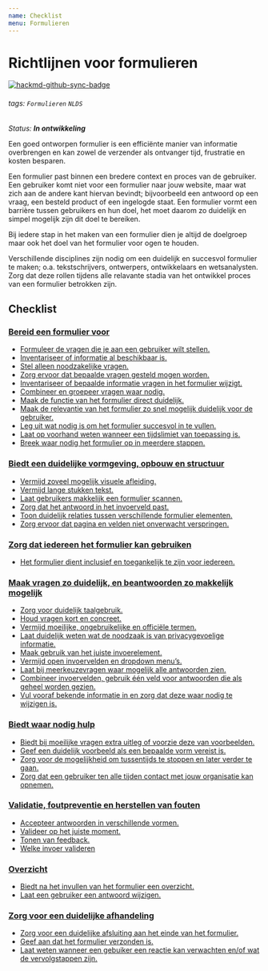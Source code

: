 ```yaml
---
name: Checklist
menu: Formulieren
---
```


# Richtlijnen voor formulieren

[![hackmd-github-sync-badge](https://hackmd.io/vXazt598Sn2t358J65D8Qg/badge)](https://hackmd.io/vXazt598Sn2t358J65D8Qg)

###### tags: `Formulieren` `NLDS`

_Status: **In ontwikkeling**_

Een goed ontworpen formulier is een efficiënte manier van informatie overbrengen en kan zowel de verzender als ontvanger tijd, frustratie en kosten besparen. 

Een formulier past binnen een bredere context en proces van de gebruiker. Een gebruiker komt niet voor een formulier naar jouw website, maar wat zich aan de andere kant hiervan bevindt; bijvoorbeeld een antwoord op een vraag, een besteld product of een ingelogde staat. Een formulier vormt een barrière tussen gebruikers en hun doel, het moet daarom zo duidelijk en simpel mogelijk zijn dit doel te bereiken.

Bij iedere stap in het maken van een formulier dien je altijd de doelgroep maar ook het doel van het formulier voor ogen te houden.

Verschillende disciplines zijn nodig om een duidelijk en succesvol formulier te maken; o.a. tekstschrijvers, ontwerpers, ontwikkelaars en wetsanalysten. Zorg dat deze rollen tijdens alle relavante stadia van het ontwikkel proces van een formulier betrokken zijn.

## Checklist

### [Bereid een formulier voor](./patronen-formulieren-formulier-voorbereiden)

- [Formuleer de vragen die je aan een gebruiker wilt stellen.](https://hackmd.io/gZriDtYKQBqxLVVAtkMtvg#Formuleer-de-vragen-die-je-aan-een-gebruiker-wilt-stellen)
- [Inventariseer of informatie al beschikbaar is.](https://hackmd.io/gZriDtYKQBqxLVVAtkMtvg#Inventariseer-of-informatie-al-beschikbaar-is)
- [Stel alleen noodzakelijke vragen.](https://hackmd.io/gZriDtYKQBqxLVVAtkMtvg#Stel-alleen-noodzakelijke-vragen)
- [Zorg ervoor dat bepaalde vragen gesteld mogen worden.](https://hackmd.io/gZriDtYKQBqxLVVAtkMtvg#Zorg-ervoor-dat-bepaalde-vragen-gesteld-mogen-worden)
- [Inventariseer of bepaalde informatie vragen in het formulier wijzigt.](https://hackmd.io/gZriDtYKQBqxLVVAtkMtvg#Selectieafhankelijke-vragen)
- [Combineer en groepeer vragen waar nodig.](https://hackmd.io/gZriDtYKQBqxLVVAtkMtvg#Combineer-en-groepeer-vragen-waar-nodig)
- [Maak de functie van het formulier direct duidelijk.](https://hackmd.io/gZriDtYKQBqxLVVAtkMtvg#Maak-de-functie-van-het-formulier-direct-duidelijk)
- [Maak de relevantie van het formulier zo snel mogelijk duidelijk voor de gebruiker.](https://hackmd.io/gZriDtYKQBqxLVVAtkMtvg#Maak-zo-snel-mogelijk-duidelijk-of-het-formulier-relevant-is-voor-de-gebruiker)
- [Leg uit wat nodig is om het formulier succesvol in te vullen.](https://hackmd.io/gZriDtYKQBqxLVVAtkMtvg#Leg-uit-wat-een-gebruiker-nodig-heeft-om-het-formulier-succesvol-in-te-vullen)
- [Laat op voorhand weten wanneer een tijdslimiet van toepassing is.](https://hackmd.io/gZriDtYKQBqxLVVAtkMtvg#Laat-op-voorhand-weten-wanneer-een-tijdslimiet-van-toepassing-is)
- [Breek waar nodig het formulier op in meerdere stappen.](https://hackmd.io/gZriDtYKQBqxLVVAtkMtvg#Meerstappen-formulieren)

### [Biedt een duidelijke vormgeving, opbouw en structuur](https://hackmd.io/8IguZZ2YRvCA3vpuoc0EyQ)

- [Vermijd zoveel mogelijk visuele afleiding.](https://hackmd.io/8IguZZ2YRvCA3vpuoc0EyQ#Vermijd-zoveel-mogelijk-visuele-afleiding)
- [Vermijd lange stukken tekst.](https://hackmd.io/8IguZZ2YRvCA3vpuoc0EyQ#Vermijd-lange-stukken-tekst)
- [Laat gebruikers makkelijk een formulier scannen.](https://hackmd.io/8IguZZ2YRvCA3vpuoc0EyQ#Laat-gebruikers-makkelijk-een-formulier-scannen)
- [Zorg dat het antwoord in het invoerveld past.](https://hackmd.io/8IguZZ2YRvCA3vpuoc0EyQ#Zorg-dat-het-antwoord-in-het-invoerveld-past)
- [Toon duidelijk relaties tussen verschillende formulier elementen.](https://hackmd.io/8IguZZ2YRvCA3vpuoc0EyQ#Toon-duidelijk-de-relatie-tussen-verschillende-formulier-elementen)
- [Zorg ervoor dat pagina en velden niet onverwacht verspringen.](https://hackmd.io/8IguZZ2YRvCA3vpuoc0EyQ#Zorg-ervoor-dat-pagina-en-velden-niet-onverwacht-verspringen)

### [Zorg dat iedereen het formulier kan gebruiken](https://hackmd.io/Z0sXqINxRQuLdxoLbUiGWw)

- [Het formulier dient inclusief en toegankelijk te zijn voor iedereen.](https://hackmd.io/Z0sXqINxRQuLdxoLbUiGWw)

### [Maak vragen zo duidelijk, en beantwoorden zo makkelijk mogelijk](https://hackmd.io/WaIXqtnnQNy6GaRJRX6ENA)

- [Zorg voor duidelijk taalgebruik.](https://hackmd.io/WaIXqtnnQNy6GaRJRX6ENA#Zorg-voor-duidelijk-taalgebruik)
- [Houd vragen kort en concreet.](https://hackmd.io/WaIXqtnnQNy6GaRJRX6ENA#Houd-vragen-kort-en-concreet)
- [Vermijd moeilijke, ongebruikelijke en officiële termen.](https://hackmd.io/WaIXqtnnQNy6GaRJRX6ENA#Vermijd-moeilijke-ongebruikelijke-en-offici%C3%ABle-termen)
- [Laat duidelijk weten wat de noodzaak is van privacygevoelige informatie.](https://hackmd.io/WaIXqtnnQNy6GaRJRX6ENA#Informeer-over-de-noodzaak-van-privacygevoelige-informatie)
- [Maak gebruik van het juiste invoerelement.]()
- [Vermijd open invoervelden en dropdown menu’s.](https://hackmd.io/WaIXqtnnQNy6GaRJRX6ENA#Vermijd-open-invoervelden-en-dropdown-menu%E2%80%99s)
- [Laat bij meerkeuzevragen waar mogelijk alle antwoorden zien.](https://hackmd.io/WaIXqtnnQNy6GaRJRX6ENA#Laat-bij-meerkeuzevragen-waar-mogelijk-alle-antwoorden-zien)
- [Combineer invoervelden, gebruik één veld voor antwoorden die als geheel worden gezien.](https://hackmd.io/WaIXqtnnQNy6GaRJRX6ENA#Combineer-invoervelden-gebruik-zo-veel-mogelijk-%C3%A9%C3%A9n-veld-voor-antwoorden-die-als-geheel-worden-gezien)
- [Vul vooraf bekende informatie in en zorg dat deze waar nodig te wijzigen is.](https://hackmd.io/WaIXqtnnQNy6GaRJRX6ENA#Vul-vooraf-bekende-informatie-in)


### [Biedt waar nodig hulp](https://hackmd.io/_8d2TCZWThyjfsuwCFKh8A)

- [Biedt bij moeilijke vragen extra uitleg of voorzie deze van voorbeelden.](https://hackmd.io/_8d2TCZWThyjfsuwCFKh8A#Biedt-bij-moeilijke-vragen-extra-uitleg-of-voorzie-deze-van-voorbeelden)
- [Geef een duidelijk voorbeeld als een bepaalde vorm vereist is.](https://hackmd.io/_8d2TCZWThyjfsuwCFKh8A#Geef-een-voorbeeld-als-een-bepaalde-vorm-vereist-is)
- [Zorg voor de mogelijkheid om tussentijds te stoppen en later verder te gaan.](https://hackmd.io/_8d2TCZWThyjfsuwCFKh8A#Zorg-voor-de-mogelijkheid-om-tussentijds-te-stoppen-en-later-verder-te-gaan)
- [Zorg dat een gebruiker ten alle tijden contact met jouw organisatie kan opnemen.](https://hackmd.io/_8d2TCZWThyjfsuwCFKh8A#Zorg-dat-een-gebruiker-ten-alle-tijden-contact-op-kan-nemen)


### [Validatie, foutpreventie en herstellen van fouten](https://hackmd.io/cfSBF3OVSiGzldZ__ykc9Q)

- [Accepteer antwoorden in verschillende vormen.](https://hackmd.io/cfSBF3OVSiGzldZ__ykc9Q#Accepteer-antwoorden-in-verschillende-vormen)
- [Valideer op het juiste moment.](https://hackmd.io/cfSBF3OVSiGzldZ__ykc9Q#Valideer-op-het-juiste-moment)
- [Tonen van feedback.](https://hackmd.io/cfSBF3OVSiGzldZ__ykc9Q#Tonen-van-feedback)
- [Welke invoer valideren](https://hackmd.io/cfSBF3OVSiGzldZ__ykc9Q#Welke-invoer-valideren)

### [Overzicht](https://hackmd.io/lPnQNMiySWqeii_f1MDtaA#Richtlijnen-voor-formulieren-Overzicht)

- [Biedt na het invullen van het formulier een overzicht.](https://hackmd.io/lPnQNMiySWqeii_f1MDtaA#Biedt-een-overzicht-van-het-formulier)
- [Laat een gebruiker een antwoord wijzigen.](https://hackmd.io/lPnQNMiySWqeii_f1MDtaA#Laat-een-gebruiker-een-antwoord-wijzigen)

### [Zorg voor een duidelijke afhandeling](https://hackmd.io/dB2Q_lJOSt6d9XApdbs2Aw)

- [Zorg voor een duidelijke afsluiting aan het einde van het formulier.](https://hackmd.io/dB2Q_lJOSt6d9XApdbs2Aw#Zorg-voor-een-duidelijke-afsluiting)
- [Geef aan dat het formulier verzonden is.](https://hackmd.io/dB2Q_lJOSt6d9XApdbs2Aw#Geef-aan-dat-het-formulier-verzonden-is)
- [Laat weten wanneer een gebuiker een reactie kan verwachten en/of wat de vervolgstappen zijn.](https://hackmd.io/dB2Q_lJOSt6d9XApdbs2Aw#Vervolgstappen)
